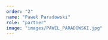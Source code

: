 ```yaml
---
order: "2"
name: "Paweł Paradowski"
role: "partner"
image: "images/PAWEL_PARADOWSKI.jpg"    
---
```

